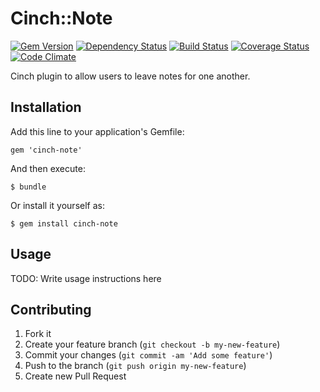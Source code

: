 # Cinch::Note

[![Gem Version](https://badge.fury.io/rb/cinch-notes.png)](http://badge.fury.io/rb/cinch-notes)
[![Dependency Status](https://gemnasium.com/bhaberer/cinch-notes.png)](https://gemnasium.com/bhaberer/cinch-notes)
[![Build Status](https://travis-ci.org/bhaberer/cinch-notes.png?branch=master)](https://travis-ci.org/bhaberer/cinch-notes)
[![Coverage Status](https://coveralls.io/repos/bhaberer/cinch-notes/badge.png?branch=master)](https://coveralls.io/r/bhaberer/cinch-notes?branch=master)
[![Code Climate](https://codeclimate.com/github/bhaberer/cinch-notes.png)](https://codeclimate.com/github/bhaberer/cinch-notes)

Cinch plugin to allow users to leave notes for one another.

## Installation

Add this line to your application's Gemfile:

    gem 'cinch-note'

And then execute:

    $ bundle

Or install it yourself as:

    $ gem install cinch-note

## Usage

TODO: Write usage instructions here

## Contributing

1. Fork it
2. Create your feature branch (`git checkout -b my-new-feature`)
3. Commit your changes (`git commit -am 'Add some feature'`)
4. Push to the branch (`git push origin my-new-feature`)
5. Create new Pull Request
